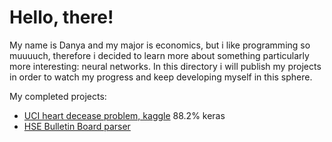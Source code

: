 # Hello, there!

My name is Danya and my major is economics, but i like programming so muuuuch, therefore i decided to learn more about something particularly more interesting: neural networks. In this directory i will publish my projects in order to watch my progress and keep developing myself in this sphere.

My completed projects:

- [UCI heart decease problem, kaggle](https://www.kaggle.com/ronitf/heart-disease-uci) 88.2% keras
- [HSE Bulletin Board parser](https://www.hse.ru/ba/economics/students/)
